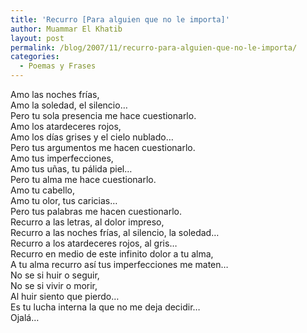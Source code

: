 ```yaml
---
title: 'Recurro [Para alguien que no le importa]'
author: Muammar El Khatib
layout: post
permalink: /blog/2007/11/recurro-para-alguien-que-no-le-importa/
categories:
  - Poemas y Frases
---
```

Amo las noches frías,  
Amo la soledad, el silencio&#8230;  
Pero tu sola presencia me hace cuestionarlo.  
Amo los atardeceres rojos,  
Amo los días grises y el cielo nublado&#8230;  
Pero tus argumentos me hacen cuestionarlo.  
Amo tus imperfecciones,  
Amo tus uñas, tu pálida piel&#8230;  
Pero tu alma me hace cuestionarlo.  
Amo tu cabello,  
Amo tu olor, tus caricias&#8230;  
Pero tus palabras me hacen cuestionarlo.  
Recurro a las letras, al dolor impreso,  
Recurro a las noches frías, al silencio, la soledad&#8230;  
Recurro a los atardeceres rojos, al gris&#8230;  
Recurro en medio de este infinito dolor a tu alma,  
A tu alma recurro así tus imperfecciones me maten&#8230;  
No se si huir o seguir,  
No se si vivir o morir,  
Al huir siento que pierdo&#8230;  
Es tu lucha interna la que no me deja decidir&#8230;  
Ojalá&#8230;